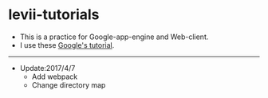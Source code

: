 # levii-tutorials

* This is a practice for Google-app-engine and Web-client.
* I use these [Google's tutorial](https://cloud.google.com/appengine/docs/python/).


---

* Update:2017/4/7
  - Add webpack
  - Change directory map
